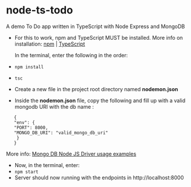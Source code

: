 # node-ts-todo

A demo To Do app written in TypeScript with Node Express and MongoDB

- For this to work, npm and TypeScript MUST be installed.
  More info on installation:
  [npm](https://www.npmjs.com/get-npm) | [TypeScript](https://www.typescriptlang.org/download)

  In the terminal, enter the following in the order:

- `npm install`
- `tsc`
- Create a new file in the project root directory named **nodemon.json**
- Inside the **nodemon.json** file, copy the following and fill up with a valid mongodb URI with the db name :

```
   {
   "env": {
   "PORT": 8000,
   "MONGO_DB_URI": "valid_mongo_db_uri"
    }
   }
```

More info: [Mongo DB Node JS Driver usage examples](https://docs.mongodb.com/drivers/node/usage-examples)

- Now, in the terminal, enter:
- `npm start`
- Server should now running with the endpoints in http://localhost:8000

